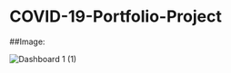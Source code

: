 # COVID-19-Portfolio-Project

##Image:

![Dashboard 1 (1)](https://user-images.githubusercontent.com/114427519/193959305-8fe1796f-c7df-4521-9c90-f90c209bdb44.png)
